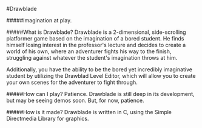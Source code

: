 #Drawblade

#####Imagination at play.

#####What is Drawblade?
Drawblade is a 2-dimensional, side-scrolling platformer game based on the imagination of a bored student. He finds himself losing interest in the professor's lecture and decides to create a world of his own, where an adventurer fights his way to the finish, struggling against whatever the student's imagination throws at him.

Additionally, you have the ability to be the bored yet incredibly imaginative student by utilizing the Drawblad Level Editor, which will allow you to create your own scenes for the adventurer to fight through.

#####How can I play?
Patience. Drawblade is still deep in its development, but may be seeing demos soon. But, for now, patience.

#####How is it made?
Drawblade is written in C, using the Simple Directmedia Library for graphics.
